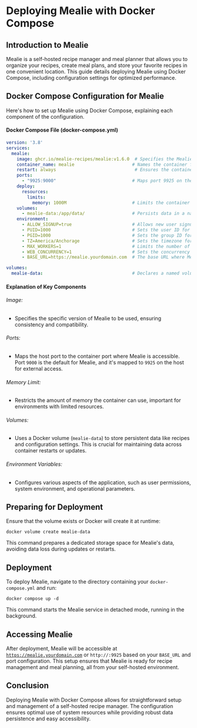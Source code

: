 # Deploying Mealie with Docker Compose

## Introduction to Mealie

Mealie is a self-hosted recipe manager and meal planner that allows you to organize your recipes, create meal plans, and store your favorite recipes in one convenient location. This guide details deploying Mealie using Docker Compose, including configuration settings for optimized performance.

## Docker Compose Configuration for Mealie

Here's how to set up Mealie using Docker Compose, explaining each component of the configuration.

#### Docker Compose File (docker-compose.yml)

```yaml
version: '3.8'
services:
  mealie:
    image: ghcr.io/mealie-recipes/mealie:v1.6.0  # Specifies the Mealie Docker image and version.
    container_name: mealie                      # Names the container for easier management.
    restart: always                              # Ensures the container restarts automatically unless stopped.
    ports:
      - "9925:9000"                             # Maps port 9925 on the host to port 9000 in the container.
    deploy:
      resources:
        limits:
          memory: 1000M                         # Limits the container to use a maximum of 1000M of memory.
    volumes:
      - mealie-data:/app/data/                  # Persists data in a named volume.
    environment:
      - ALLOW_SIGNUP=true                       # Allows new user signups on the Mealie instance.
      - PUID=1000                               # Sets the user ID for the container.
      - PGID=1000                               # Sets the group ID for the container.
      - TZ=America/Anchorage                    # Sets the timezone for the container.
      - MAX_WORKERS=1                           # Limits the number of workers to 1.
      - WEB_CONCURRENCY=1                       # Sets the concurrency level for web workers.
      - BASE_URL=https://mealie.yourdomain.com  # The base URL where Mealie is accessed.

volumes:
  mealie-data:                                  # Declares a named volume for persisting application data.
```

#### Explanation of Key Components

###### Image: 

* Specifies the specific version of Mealie to be used, ensuring consistency and compatibility.

###### Ports: 

* Maps the host port to the container port where Mealie is accessible. Port <code>9000</code> is the default for Mealie, and it's mapped to <code>9925</code> on the host for external access.

###### Memory Limit: 

* Restricts the amount of memory the container can use, important for environments with limited resources.

###### Volumes: 

* Uses a Docker volume (<code>mealie-data</code>) to store persistent data like recipes and configuration settings. This is crucial for maintaining data across container restarts or updates.

###### Environment Variables: 

* Configures various aspects of the application, such as user permissions, system environment, and operational parameters.

## Preparing for Deployment

Ensure that the volume exists or Docker will create it at runtime:

```commandline
docker volume create mealie-data
```

This command prepares a dedicated storage space for Mealie's data, avoiding data loss during updates or restarts.

## Deployment

To deploy Mealie, navigate to the directory containing your <code>docker-compose.yml</code> and run:

```commandline
docker compose up -d
```

This command starts the Mealie service in detached mode, running in the background.

## Accessing Mealie

After deployment, Mealie will be accessible at <code>https://mealie.yourdomain.com</code> or <code>http://<your-server-ip>:9925</code> based on your <code>BASE_URL</code> and port configuration. This setup ensures that Mealie is ready for recipe management and meal planning, all from your self-hosted environment.

## Conclusion

Deploying Mealie with Docker Compose allows for straightforward setup and management of a self-hosted recipe manager. The configuration ensures optimal use of system resources while providing robust data persistence and easy accessibility.